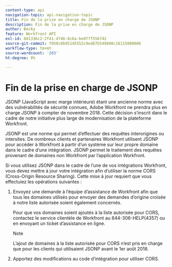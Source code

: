 ```yaml
---
content-type: api
navigation-topic: api-navigation-topic
title: Fin de la prise en charge de JSONP
description: Fin de la prise en charge de JSONP
author: Becky
feature: Workfront API
exl-id: 681336c2-2f41-4746-8cba-be077f556742
source-git-commit: f050c8b95145552c9ed67b549608c16115000606
workflow-type: tm+mt
source-wordcount: '203'
ht-degree: 0%

---
```


# Fin de la prise en charge de JSONP

JSONP (JavaScript avec marge intérieure) étant une ancienne norme avec des vulnérabilités de sécurité connues, Adobe Workfront ne prendra plus en charge JSONP à compter de novembre 2018. Cette décision s’inscrit dans le cadre de notre initiative plus large de modernisation de la plateforme Workfront.

JSONP est une norme qui permet d’effectuer des requêtes interorigines ou intersites. De nombreux clients et partenaires Workfront utilisent JSONP pour accéder à Workfront à partir d’un système sur leur propre domaine dans le cadre d’une intégration. JSONP permet le traitement des requêtes provenant de domaines non Workfront par l’application Workfront.

Si vous utilisez JSONP dans le cadre de l’une de vos intégrations Workfront, vous devez mettre à jour votre intégration afin d’utiliser la norme CORS (Cross-Origin Resource Sharing). Cette mise à jour requiert que vous effectuiez les opérations suivantes :

1. Envoyez une demande à l’équipe d’assistance de Workfront afin que tous les domaines utilisés pour envoyer des demandes d’origine croisée à notre liste autorisée soient également concernés.

   Pour que vos domaines soient ajoutés à la liste autorisée pour CORS, contactez le service clientèle de Workfront au 844-306-HELP(4357) ou en envoyant un ticket d’assistance en ligne.

   >[!NOTE]
   >
   >L’ajout de domaines à la liste autorisée pour CORS n’est pris en charge que pour les clients qui utilisaient JSONP avant le 1er août 2018.


1. Apportez des modifications au code d’intégration pour utiliser CORS.
